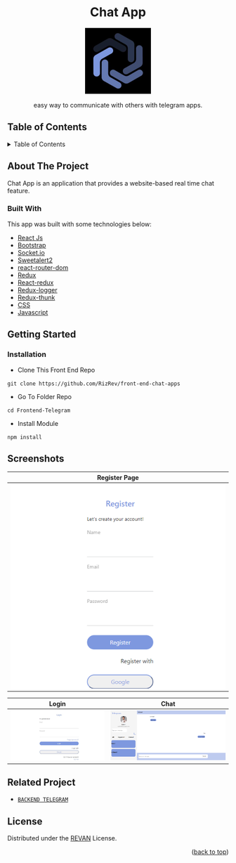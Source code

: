 <h1 align="center">Chat App</h1>

<p align="center">
  <img height="150" src="https://github.com/RizRev/front-end-chat-apps/blob/master/screeenshot/logo.jpg"  />
</p>
 <p align="center">
   easy way to communicate with others with telegram apps.
  </p>

<!-- TABLE OF CONTENTS -->

## Table of Contents

<details>
  <summary>Table of Contents</summary>
  <ol>
    <li>
      <a href="#about-the-project">About The Project</a>
      <ul>
        <li><a href="#built-with">Built with</a></li>
      </ul>
    </li>
    <li>
      <a href="#getting-started">Getting Started</a>
      <ul>
        <li><a href="#installation">Installation</a></li>
      </ul>
    </li>
    <li><a href="#screenshots">Screenshots</a></li>
    <li><a href="#related-project">Related Project</a></li>
    <li><a href="#license">License</a></li>
  </ol>
</details>

## About The Project

Chat App is an application that provides a website-based real time chat feature.

### Built With

This app was built with some technologies below:

- [React Js](https://reactjs.org)
- [Bootstrap](https://www.npmjs.com/package/bootstrap)
- [Socket.io](https://socket.io)
- [Sweetalert2](https://www.npmjs.com/package/sweetalert2)
- [react-router-dom](https://www.npmjs.com/package/react-router-dom)
- [Redux](https://www.npmjs.com/package/redux)
- [React-redux](https://www.npmjs.com/package/react-redux)
- [Redux-logger](https://www.npmjs.com/package/redux-logger)
- [Redux-thunk](https://www.npmjs.com/search?q=redux-thunk)
- [CSS](https://developer.mozilla.org/en-US/docs/Web/CSS?retiredLocale=id)
- [Javascript](https://www.javascript.com/)

<!-- GETTING STARTED -->

## Getting Started

### Installation

- Clone This Front End Repo

```
git clone https://github.com/RizRev/front-end-chat-apps
```

- Go To Folder Repo

```
cd Frontend-Telegram
```

- Install Module

```
npm install
```

## Screenshots

| Register Page                                                                                                   |
| --------------------------------------------------------------------------------------------------------------- |
| ![Register](https://github.com/RizRev/front-end-chat-apps/blob/master/screeenshot/register.png "Register Page") |

| Login                                                                                             | Chat                                                                                             |
| ------------------------------------------------------------------------------------------------- | ------------------------------------------------------------------------------------------------ |
| ![Login](https://github.com/RizRev/front-end-chat-apps/blob/master/screeenshot/login.jpg "Login") | ![Chat](https://github.com/RizRev/front-end-chat-apps/blob/master/screeenshot/chats2.png "Chat") |

## Related Project

- [`BACKEND TELEGRAM`](https://github.com/RizRev/back-end-chat-apps)

## License

Distributed under the [REVAN](/LICENSE) License.

<p align="right">(<a href="#top">back to top</a>)</p>
